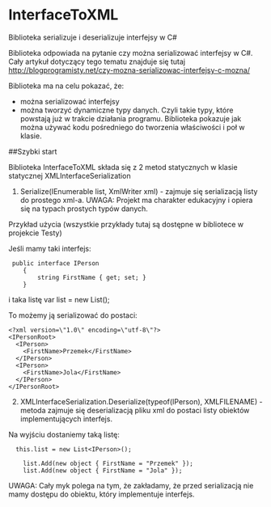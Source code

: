 # InterfaceToXML
Biblioteka serializuje i deserializuje interfejsy w C#

Biblioteka odpowiada na pytanie czy można serializować interfejsy w C#. Cały artykuł dotyczący tego tematu znajduje się tutaj http://blogprogramisty.net/czy-mozna-serializowac-interfejsy-c-mozna/ 

Biblioteka ma na celu pokazać, że:

* można serializować interfejsy
* można tworzyć dynamiczne typy danych. Czyli takie typy, które powstają już w trakcie działania programu. Biblioteka pokazuje jak można używać kodu pośredniego do tworzenia właściwości i poł w klasie.


##Szybki start

Biblioteka InterfaceToXML składa się z 2 metod statycznych w klasie statycznej XMLInterfaceSerialization

1. Serialize<T>(IEnumerable<T> list, XmlWriter xml) - zajmuje się serializacją listy do prostego xml-a. UWAGA: Projekt ma charakter edukacyjny i opiera się na typach prostych typów danych.

Przykład użycia (wszystkie przykłady tutaj są dostępne w bibliotece w projekcie Testy)

Jeśli mamy taki interfejs:
```
 public interface IPerson
    {
        string FirstName { get; set; }
    }
```
i taka listę var list =  new List<IPerson>();

To możemy ją serializować do postaci:
```
<?xml version=\"1.0\" encoding=\"utf-8\"?>
<IPersonRoot>
  <IPerson>
    <FirstName>Przemek</FirstName>
  </IPerson>
  <IPerson>
    <FirstName>Jola</FirstName>
  </IPerson>
</IPersonRoot>
```
2. XMLInterfaceSerialization.Deserialize(typeof(IPerson), XMLFILENAME) - metoda zajmuje się deserializacją pliku xml do postaci listy obiektów implementujących interfejs. 

Na wyjściu dostaniemy taką listę:
```
  this.list = new List<IPerson>();
            
    list.Add(new object { FirstName = "Przemek" });
    list.Add(new object { FirstName = "Jola" });
```
UWAGA: Cały myk polega na tym, że zakładamy, że przed serializacją nie mamy dostępu do obiektu, który implementuje interfejs.
